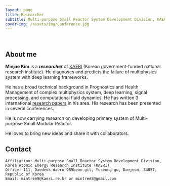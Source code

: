 ```yaml
---
layout: page
title: Researcher
subtitle: Multi-purpose Small Reactor System Development Division, KAERI
cover-img: /assets/img/Conference.jpg
---
```


<br/>

## About me

**Minjae Kim** is a **_researcher_** of [KAERI](https://www.kaeri.re.kr/) (Korean government-funded national research institute). He diagnoses and predicts the failure of multiphysics system with deep learning frameworks.

He has a broad technical background in Prognostics and Health Management of complex multiphysics system, deep learning, signal processing, and computational fluid dynamics. He has written 3 international [research papers](https://scholar.google.com/citations?user=Clgn1SoAAAAJ&hl=en) in his area. His research has been presented in several conferences.

He is now carrying research on developing primary system of Multi-purpose Small Modular Reactor.

He loves to bring new ideas and share it with collaborators.

## Contact

```
Affiliation: Multi-purpose Small Reactor System Development Division, Korea Atomic Energy Research Institute (KAERI)
Office: 111, Daedeok-daero 989beon-gil, Yuseong-gu, Daejeon, 34057, Republic of Korea
Email: mintree9@kaeri.re.kr or mintree8@gmail.com
```
